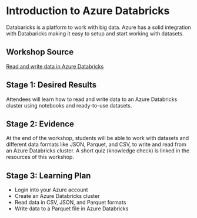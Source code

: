 # Introduction to Azure Databricks

Databaricks is a platform to work with big data. Azure has a solid integration with Databaricks making it easy to setup and start working with datasets.

## Workshop Source

[Read and write data in Azure Databricks](https://docs.microsoft.com/learn/modules/read-write-data-azure-databricks/?WT.mc_id=academic-56322-alfredodeza)

## Stage 1: Desired Results

Attendees will learn how to read and write data to an Azure Databricks cluster using notebooks and ready-to-use datasets.

## Stage 2: Evidence

At the end of the workshop, students will be able to work with datasets and different data formats like JSON, Parquet, and CSV, to write and read from an Azure Databricks cluster. A short quiz (knowledge check) is linked in the resources of this workshop.

## Stage 3: Learning Plan

- Login into your Azure account
- Create an Azure Databricks cluster
- Read data in CSV, JSON, and Parquet formats
- Write data to a Parquet file in Azure Databricks
